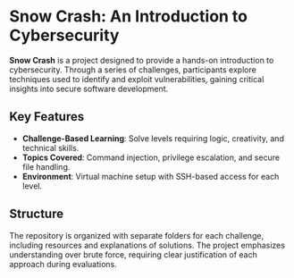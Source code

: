 # Snow Crash: An Introduction to Cybersecurity

**Snow Crash** is a project designed to provide a hands-on introduction to cybersecurity. Through a series of challenges, participants explore techniques used to identify and exploit vulnerabilities, gaining critical insights into secure software development.

## Key Features
- **Challenge-Based Learning**: Solve levels requiring logic, creativity, and technical skills.
- **Topics Covered**: Command injection, privilege escalation, and secure file handling.
- **Environment**: Virtual machine setup with SSH-based access for each level.

## Structure
The repository is organized with separate folders for each challenge, including resources and explanations of solutions. The project emphasizes understanding over brute force, requiring clear justification of each approach during evaluations.
